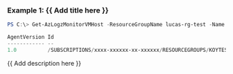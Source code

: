 ### Example 1: {{ Add title here }}
```powershell
PS C:\> Get-AzLogzMonitorVMHost -ResourceGroupName lucas-rg-test -Name pwsh-logz04

AgentVersion Id
------------ --
1.0          /SUBSCRIPTIONS/xxxx-xxxxxx-xx-xxxxxx/RESOURCEGROUPS/KOYTEST/PROVIDERS/MICROSOFT.COMPUTE/VIRTUALMACHINES/TEST-VM-1
```

{{ Add description here }}

